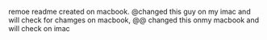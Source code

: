 remoe readme created on macbook.
@changed this guy on my imac and will check for chamges on macbook,
@@ changed this onmy macbook and will check on imac
